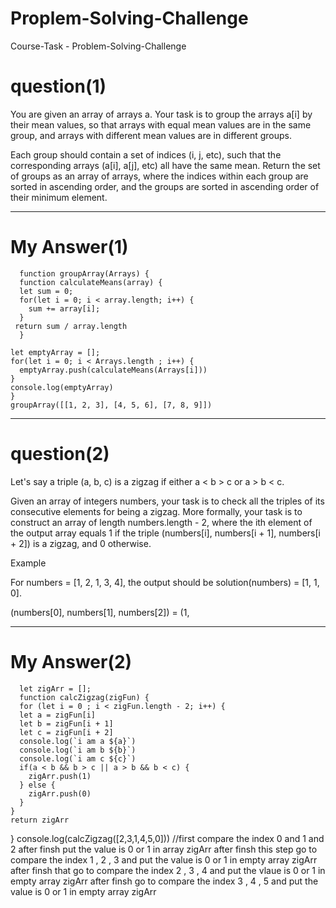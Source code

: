 # Proplem-Solving-Challenge
Course-Task - Problem-Solving-Challenge

# question(1)
You are given an array of arrays a. Your task is to group the arrays a[i] by their mean values, so that arrays with equal mean values are in the same group, and arrays with different mean values are in different groups.

Each group should contain a set of indices (i, j, etc), such that the corresponding arrays (a[i], a[j], etc) all have the same mean. Return the set of groups as an array of arrays, where the indices within each group are sorted in ascending order, and the groups are sorted in ascending order of their minimum element.

----------------
# My Answer(1)
      function groupArray(Arrays) { 
      function calculateMeans(array) { 
      let sum = 0; 
      for(let i = 0; i < array.length; i++) { 
        sum += array[i]; 
      } 
     return sum / array.length  
      } 
 
    let emptyArray = []; 
    for(let i = 0; i < Arrays.length ; i++) { 
      emptyArray.push(calculateMeans(Arrays[i])) 
    } 
    console.log(emptyArray) 
    } 
    groupArray([[1, 2, 3], [4, 5, 6], [7, 8, 9]])

--------------------------------------------------------------------------------------------------------------------------------------------
# question(2)
Let's say a triple (a, b, c) is a zigzag if either a < b > c or a > b < c.

Given an array of integers numbers, your task is to check all the triples of its consecutive elements for being a zigzag. More formally, your task is to construct an array of length numbers.length - 2, where the ith element of the output array equals 1 if the triple (numbers[i], numbers[i + 1], numbers[i + 2]) is a zigzag, and 0 otherwise.

Example

For numbers = [1, 2, 1, 3, 4], the output should be solution(numbers) = [1, 1, 0].

(numbers[0], numbers[1], numbers[2]) = (1,

---------------
# My Answer(2)
      let zigArr = []; 
      function calcZigzag(zigFun) { 
      for (let i = 0 ; i < zigFun.length - 2; i++) { 
      let a = zigFun[i] 
      let b = zigFun[i + 1] 
      let c = zigFun[i + 2] 
      console.log(`i am a ${a}`) 
      console.log(`i am b ${b}`) 
      console.log(`i am c ${c}`) 
      if(a < b && b > c || a > b && b < c) { 
        zigArr.push(1) 
      } else { 
        zigArr.push(0) 
      } 
    } 
    return zigArr 
} 
console.log(calcZigzag([2,3,1,4,5,0])) //first compare the index 0 and 1 and 2 after finsh put the value is 0 or 1 in array zigArr after finsh this step go to compare the index 1 , 2 , 3  and put the value is 0 or 1 in empty array zigArr after finsh that go to compare the index 2 , 3 , 4 and put the vlaue is 0 or 1 in empty array zigArr after finsh go to compare the index 3 , 4 , 5 and put the value is 0 or 1 in empty array zigArr



